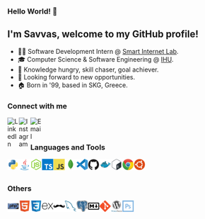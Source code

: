 ### Hello World! 👋

## I'm Savvas, welcome to my GitHub profile!

- 👨‍💻 Software Development Intern @ [Smart Internet Lab](http://www.bristol.ac.uk/engineering/research/smart/).
- 🎓 Computer Science & Software Engineering @ [IHU](https://www.iee.ihu.gr/en/).
- 🎯 Knowledge hungry, skill chaser, goal achiever.
- 🗿 Looking forward to new opportunities.
- 🏠 Born in '99, based in SKG, Greece.

### Connect with me

[<img align="left" title="LinkedIn" width="26px" src="https://cdn.iconscout.com/icon/free/png-256/linkedin-189-721962.png" />](https://www.linkedin.com/in/savvas-mantzouranidis)
[<img align="left" title="Instagram" width="26px" src="https://cdn.iconscout.com/icon/free/png-256/instagram-216-721958.png" />](https://www.instagram.com/savvasmohito)
[<img align="left" title="Email" width="26px" src="https://cdn.iconscout.com/icon/free/png-256/email-2631192-2177204.png" />](mailto:s.mantzouranidis@gmail.com)

<br />
<br />

### Languages and Tools

[<img align="left" title="Python" width="26px" src="https://raw.githubusercontent.com/devicons/devicon/00f02ef57fb7601fd1ddcc2fe6fe670fef3ae3e4/icons/python/python-original.svg" />]()
<img align="left" title="Java" width="26px" src="https://raw.githubusercontent.com/devicons/devicon/00f02ef57fb7601fd1ddcc2fe6fe670fef3ae3e4/icons/java/java-original.svg" />
<img align="left" title="nodeJS" width="26px" src="https://raw.githubusercontent.com/devicons/devicon/00f02ef57fb7601fd1ddcc2fe6fe670fef3ae3e4/icons/nodejs/nodejs-original.svg" />
<img align="left" title="Typescript" width="26px" src="https://raw.githubusercontent.com/devicons/devicon/00f02ef57fb7601fd1ddcc2fe6fe670fef3ae3e4/icons/typescript/typescript-original.svg" />
<img align="left" title="Javascript" width="26px" src="https://raw.githubusercontent.com/devicons/devicon/00f02ef57fb7601fd1ddcc2fe6fe670fef3ae3e4/icons/javascript/javascript-original.svg" />
<img align="left" title="MongoDB" width="26px" src="https://raw.githubusercontent.com/devicons/devicon/00f02ef57fb7601fd1ddcc2fe6fe670fef3ae3e4/icons/mongodb/mongodb-original.svg" />
<img align="left" title="VS Code" width="26px" src="https://raw.githubusercontent.com/devicons/devicon/00f02ef57fb7601fd1ddcc2fe6fe670fef3ae3e4/icons/vscode/vscode-original.svg" />
<img align="left" title="GitHub" width="26px" src="https://raw.githubusercontent.com/devicons/devicon/00f02ef57fb7601fd1ddcc2fe6fe670fef3ae3e4/icons/github/github-original.svg" />
<img align="left" title="Docker" width="26px" src="https://raw.githubusercontent.com/devicons/devicon/00f02ef57fb7601fd1ddcc2fe6fe670fef3ae3e4/icons/docker/docker-original.svg" />
<img align="left" title="Bash" width="26px" src="https://raw.githubusercontent.com/devicons/devicon/00f02ef57fb7601fd1ddcc2fe6fe670fef3ae3e4/icons/bash/bash-original.svg" />
<img align="left" title="Chrome" width="26px" src="https://raw.githubusercontent.com/devicons/devicon/00f02ef57fb7601fd1ddcc2fe6fe670fef3ae3e4/icons/chrome/chrome-original.svg" />
<img align="left" title="Ubuntu" width="26px" src="https://raw.githubusercontent.com/devicons/devicon/00f02ef57fb7601fd1ddcc2fe6fe670fef3ae3e4/icons/ubuntu/ubuntu-plain.svg" />

<br />
<br />

### Others

<img align="left" title="php" width="26px" src="https://raw.githubusercontent.com/devicons/devicon/00f02ef57fb7601fd1ddcc2fe6fe670fef3ae3e4/icons/php/php-original.svg" />
<img align="left" title="HTML5" width="26px" src="https://raw.githubusercontent.com/devicons/devicon/00f02ef57fb7601fd1ddcc2fe6fe670fef3ae3e4/icons/html5/html5-original.svg" />
<img align="left" title="CSS3" width="26px" src="https://raw.githubusercontent.com/devicons/devicon/00f02ef57fb7601fd1ddcc2fe6fe670fef3ae3e4/icons/css3/css3-original.svg" />
<img align="left" title="Express" width="26px" src="https://raw.githubusercontent.com/devicons/devicon/00f02ef57fb7601fd1ddcc2fe6fe670fef3ae3e4/icons/express/express-original.svg" />
<img align="left" title="Handlebars" width="26px" src="https://raw.githubusercontent.com/devicons/devicon/00f02ef57fb7601fd1ddcc2fe6fe670fef3ae3e4/icons/handlebars/handlebars-original.svg" />
<img align="left" title="MySQL" width="26px" src="https://raw.githubusercontent.com/devicons/devicon/00f02ef57fb7601fd1ddcc2fe6fe670fef3ae3e4/icons/mysql/mysql-original.svg" />
<img align="left" title="PostgreSQL" width="26px" src="https://raw.githubusercontent.com/devicons/devicon/00f02ef57fb7601fd1ddcc2fe6fe670fef3ae3e4/icons/postgresql/postgresql-original.svg" />
<img align="left" title="Markdown" width="26px" src="https://raw.githubusercontent.com/devicons/devicon/00f02ef57fb7601fd1ddcc2fe6fe670fef3ae3e4/icons/markdown/markdown-original.svg" />
<img align="left" title="Git" width="26px" src="https://raw.githubusercontent.com/devicons/devicon/00f02ef57fb7601fd1ddcc2fe6fe670fef3ae3e4/icons/git/git-original.svg" />
<img align="left" title="Wordpress" width="26px" src="https://raw.githubusercontent.com/devicons/devicon/00f02ef57fb7601fd1ddcc2fe6fe670fef3ae3e4/icons/wordpress/wordpress-original.svg" />
<img align="left" title="Photoshop" width="26px" src="https://raw.githubusercontent.com/devicons/devicon/00f02ef57fb7601fd1ddcc2fe6fe670fef3ae3e4/icons/photoshop/photoshop-line.svg" />
<img align="left" title="" width="26px" src="" />